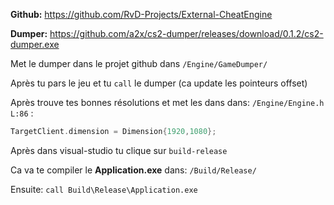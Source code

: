 **Github:**
https://github.com/RvD-Projects/External-CheatEngine

**Dumper:**
https://github.com/a2x/cs2-dumper/releases/download/0.1.2/cs2-dumper.exe

Met le dumper dans le projet github dans `/Engine/GameDumper/` 

Après tu pars le jeu et tu `call` le dumper (ca update les pointeurs offset) 

Après trouve tes bonnes résolutions et met les dans dans: `/Engine/Engine.h L:86` :
```cpp
TargetClient.dimension = Dimension{1920,1080};
```

Après dans visual-studio tu clique sur  `build-release`

Ca va te compiler le **Application.exe** dans: `/Build/Release/`

Ensuite: `call Build\Release\Application.exe`
